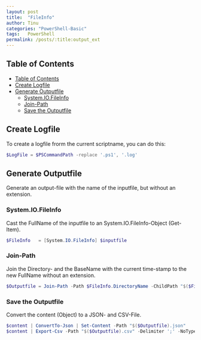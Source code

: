 ```yaml
---
layout: post
title:  "FileInfo"
author: Tinu
categories: "PowerShell-Basic"
tags:   PowerShell
permalink: /posts/:title:output_ext
---
```


## Table of Contents

- [Table of Contents](#table-of-contents)
- [Create Logfile](#create-logfile)
- [Generate Outputfile](#generate-outputfile)
  - [System.IO.FileInfo](#systemiofileinfo)
  - [Join-Path](#join-path)
  - [Save the Outputfile](#save-the-outputfile)

## Create Logfile

To create a logfile frorm the current scriptname, you can do this:

````powershell
$LogFile = $PSCommandPath -replace '.ps1', '.log'
````

## Generate Outputfile

Generate an output-file with the name of the inputfile, but without an extension.

### System.IO.FileInfo

Cast the FullName of the inputfile to an System.IO.FileInfo-Object (Get-Item).

````powershell
$FileInfo   = [System.IO.FileInfo] $inputfile
````

### Join-Path

Join the Directory- and the BaseName with the current time-stamp to the new FullName without an extension.

````powershell
$Outputfile = Join-Path -Path $FileInfo.DirectoryName -ChildPath "$($FileInfo.BaseName)-$(Get-Date -f 'yyyy-MM-dd_HHmmss')"
````

### Save the Outputfile

Convert the content (Object) to a JSON- and CSV-File.

````powershell
$content | ConvertTo-Json | Set-Content -Path "$($Outputfile).json"
$content | Export-Csv -Path "$($Outputfile).csv" -Delimiter ';' -NoTypeInformation -Append
````
